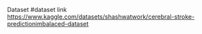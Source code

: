 Dataset
#dataset link https://www.kaggle.com/datasets/shashwatwork/cerebral-stroke-predictionimbalaced-dataset

